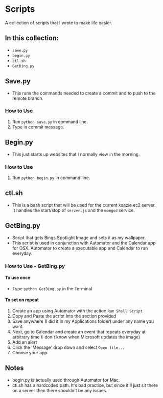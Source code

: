 # Scripts
A collection of scripts that I wrote to make life easier.

## In this collection:
* `save.py`
* `begin.py`
* `ctl.sh`
* `GetBing.py`

## Save.py
* This runs the commands needed to create a commit and to push to the remote branch.

### How to Use
1. Run `python save.py` in command line.
2. Type in commit message.

## Begin.py
* This just starts up websites that I normally view in the morning.

### How to Use
1. Run `python begin.py` in command line.

## ctl.sh
* This is a bash script that will be used for the current koazie ec2 server. It handles the start/stop of `server.js` and the `mongod` service.

## GetBing.py
* Script that gets Bings Spotlight Image and sets it as my wallpaper.
* This script is used in conjunction with Automator and the Calendar app for OSX. Automator to create a executable app and Calendar to run everyday.

### How to Use - GetBing.py

#### To use once 
* Type `python GetBing.py` in the Terminal
#### To set on repeat
1. Create an app using Automator with the action `Run Shell Script`
2. Copy and Paste the script into the section provided
3. Save anywhere (I did it in my Applications folder) under any name you want.
4. Next, go to Calendar and create an event that repeats everyday at arbitrary time (I don't know when Microsoft updates the image)
5. Add an alert
6. Click the 'Message' drop down and select `Open file...`
7. Choose your app. 

## Notes
* begin.py is actually used through Automator for Mac.
* ctl.sh has a hardcoded path. It's bad practice, but since it'll just sit there on a server then there shouldn't be any issues.
